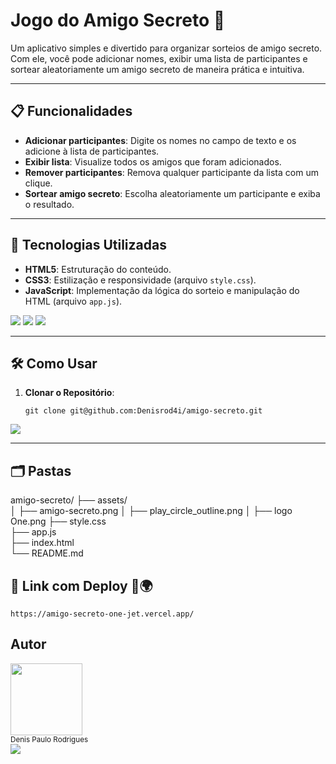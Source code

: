 # Jogo do Amigo Secreto 🎁

Um aplicativo simples e divertido para organizar sorteios de amigo secreto. Com ele, você pode adicionar nomes, exibir uma lista de participantes e sortear aleatoriamente um amigo secreto de maneira prática e intuitiva.

---

## 📋 Funcionalidades

- **Adicionar participantes**: Digite os nomes no campo de texto e os adicione à lista de participantes.
- **Exibir lista**: Visualize todos os amigos que foram adicionados.
- **Remover participantes**: Remova qualquer participante da lista com um clique.
- **Sortear amigo secreto**: Escolha aleatoriamente um participante e exiba o resultado.

---

## 🚀 Tecnologias Utilizadas

- **HTML5**: Estruturação do conteúdo.
- **CSS3**: Estilização e responsividade (arquivo `style.css`).
- **JavaScript**: Implementação da lógica do sorteio e manipulação do HTML (arquivo `app.js`).
<div>
  <img src="https://img.shields.io/badge/HTML-239120?style=for-the-badge&logo=html5&logoColor=white">
  <img src="https://img.shields.io/badge/CSS-239120?style=for-the-badge&logo=css3&logoColor=white">
  <img src="https://img.shields.io/badge/JavaScript-F7DF1E?style=for-the-badge&logo=javascript&logoColor=black">
</div>

---



## 🛠️ Como Usar

1. **Clonar o Repositório**:
   ```
   git clone git@github.com:Denisrod4i/amigo-secreto.git

  <div>
    <img src="https://img.shields.io/github/stars/camilafernanda?style=social">
  </div>

   
   ---

## 🗂️ Pastas
amigo-secreto/
├── assets/               
│   ├── amigo-secreto.png
│   ├── play_circle_outline.png
│   ├── logo One.png
├── style.css              
├── app.js                 
├── index.html             
└── README.md              

##  🚀 Link com Deploy 🛜🌍
``` link
https://amigo-secreto-one-jet.vercel.app/
```
 
## Autor
 <div>
   <img loading="lazy"src="https://avatars.githubusercontent.com/u/104872198?v=4"width=115><br><sub>Denis Paulo Rodrigues</sub>
 </div>

 <div>
  <img src="http://img.shields.io/static/v1?label=STATUS&message=EM%20DESENVOLVIMENTO&color=GREEN&style=for-the-badge">
 </div>

  




